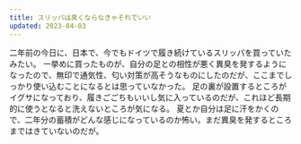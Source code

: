 ```yaml
---
title: スリッパは臭くならなきゃそれでいい
updated: 2023-04-03
---
```


二年前の今日に、日本で、今でもドイツで履き続けているスリッパを買っていたみたい。
一挙めに買ったものが、自分の足との相性が悪く異臭を発するようになったので、無印で通気性、匂い対策が高そうなものにしたのだが、ここまでしっかり使い込むことになるとは思っていなかった。
足の裏が設置するところがイグサになっており、履きごごちもいいし気に入っているのだが、これほど長期的に使うとなると洗えないところが気になる。
夏とか自分は足に汗をかくので、二年分の蓄積がどんな感じになっているのか怖い。まだ異臭を発するところまではきていないのだが。
